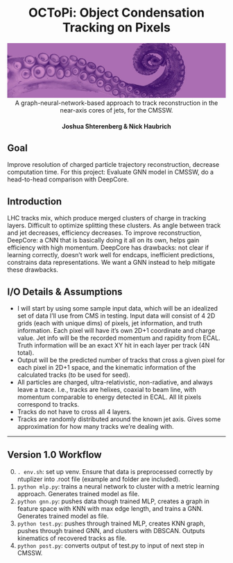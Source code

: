<div align="center">
  
# OCToPi: Object Condensation Tracking on Pixels
![](readme_assets/banner.jpg) 
A graph-neural-network-based approach to track reconstruction in the near-axis cores of jets, for the CMSSW.
#### Joshua Shterenberg & Nick Haubrich
</div>

## Goal 
Improve resolution of charged particle trajectory reconstruction, decrease computation time. For this project: Evaluate GNN model in CMSSW, do a head-to-head comparison with DeepCore.

## Introduction
LHC tracks mix, which produce merged clusters of charge in tracking layers. Difficult to optimize splitting these clusters. As angle between track and jet decreases, efficiency decreases. To improve reconstruction, DeepCore: a CNN that is basically doing it all on its own, helps gain efficiency with high momentum. DeepCore has drawbacks: not clear if learning correctly, doesn’t work well for endcaps, inefficient predictions, constrains data representations. We want a GNN instead to help mitigate these drawbacks.

## I/O Details & Assumptions
* I will start by using some sample input data, which will be an idealized set of data I’ll use from CMS in testing. Input data will consist of 4 2D grids (each with unique dims) of pixels, jet information, and truth information. Each pixel will have it’s own 2D+1 coordinate and charge value. Jet info will be the recorded momentum and rapidity from ECAL. Truth information will be an exact XY hit in each layer per track (4N total). 
* Output will be the predicted number of tracks that cross a given pixel for each pixel in 2D+1 space, and the kinematic information of the calculated tracks (to be used for seed).
* All particles are charged, ultra-relativistic, non-radiative, and always leave a trace. I.e., tracks are helixes, coaxial to beam line, with momentum comparable to energy detected in ECAL. All lit pixels correspond to tracks.
* Tracks do not have to cross all 4 layers.
* Tracks are randomly distributed around the known jet axis. Gives some approximation for how many tracks we’re dealing with.

***

## Version 1.0 Workflow

0. `. env.sh`: set up venv. Ensure that data is preprocessed correctly by ntuplizer into .root file (example and folder are included).
1. `python mlp.py`: trains a neural network to cluster with a metric learning approach. Generates trained model as file.
2. `python gnn.py`: pushes data though trained MLP, creates a graph in feature space with KNN with max edge length, and trains a GNN. Generates trained model as file.
3. `python test.py`: pushes through trained MLP, creates KNN graph, pushes through trained GNN, and clusters with DBSCAN. Outputs kinematics of recovered tracks as file. 
4. `python post.py`: converts output of test.py to input of next step in CMSSW.




